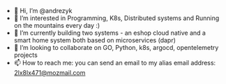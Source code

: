 - 👋 Hi, I’m @andrezyk
- 👀 I’m interested in Programming, K8s, Distributed systems and Running on the mountains every day :)
- 🌱 I’m currently building two systems - an eshop cloud native and a smart home system both based on microservices (dapr)
- 💞️ I’m looking to collaborate on GO, Python, k8s, argocd, opentelemetry projects
- 📫 How to reach me: you can send an email to my alias email address: 2lx8lx471@mozmail.com 

<!---
andrezyk/andrezyk is a ✨ special ✨ repository because its `README.md` (this file) appears on your GitHub profile.
You can click the Preview link to take a look at your changes.
--->
